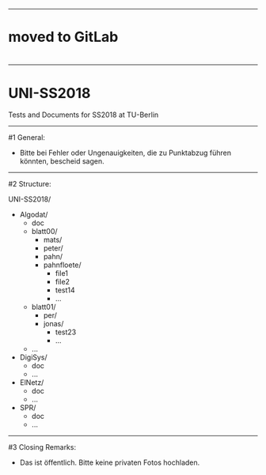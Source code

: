 ************************************
# #####################
# moved to GitLab
# #####################
************************************


# UNI-SS2018
Tests and Documents for SS2018 at TU-Berlin
_______________________
#1 General:
  - Bitte bei Fehler oder Ungenauigkeiten, die zu Punktabzug führen könnten, bescheid sagen.
  

______________________
#2 Structure: 

UNI-SS2018/
  - Algodat/
    - doc
    - blatt00/
      - mats/
      - peter/
      - pahn/
      - pahnfloete/
        - file1
        - file2
        - test14
        - ...
    - blatt01/
      - per/
      - jonas/
        - test23
        - ...
    - ...
  - DigiSys/
    - doc
    - ...
  - ElNetz/ 
    - doc
    - ...
  - SPR/ 
    - doc
    - ...

  
_______________________
 #3 Closing Remarks:  
  - Das ist öffentlich. Bitte keine privaten Fotos hochladen.
